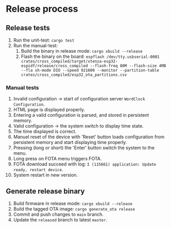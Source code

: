 # Release process

## Release tests
1. Run the unit-test: `cargo test`
2. Run the manual-test:
   1. Build the binary in release mode: `cargo xbuild --release`
   2. Flash the binary on the board: `espflash /dev/tty.usbserial-0001 crates/cross_compiled/target/xtensa-esp32-espidf/release/cross_compiled --flash-freq 80M --flash-size 4MB --fla
sh-mode DIO --speed 921600 --monitor --partition-table crates/cross_compiled/esp32_ota_partitions.csv`

### Manual tests
1. Invalid configuration -> start of configuration server `WordClock Configuration`.
2. HTML page is displayed properly.
3. Entering a valid configuration is parsed, and stored in persistent memory.
4. Valid configuration -> the system switch to display time state.
5. The time displayed is correct.
6. Manuel reset of the device with 'Reset' button loads configuration from persistent memory and start displaying time properly.
7. Pressing (long or short) the 'Enter' button switch the system to the menu.
8. Long press on FOTA menu triggers FOTA.
9. FOTA download succeed with log: `I (115661) application: Update ready, restart device`.
10. System restart in new version.

## Generate release binary
1. Build firmware in release mode: `cargo xbuild --release` 
2. Build the tagged OTA image: `cargo generate_ota release`
3. Commit and push changes to `main` branch.
4. Update the `released` branch to latest `master`.